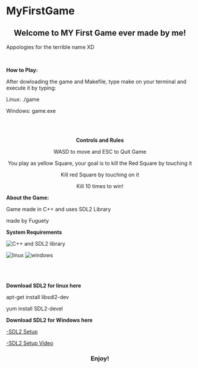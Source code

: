 # MyFirstGame

<h2 align="center"> Welcome to MY First Game ever made by me! </h2>

Appologies for the terrible name XD

<br>

**How to Play:**

After dowloading the game and Makefile, type make on your terminal and execute it by typing:

Linux: ./game

Windows: game.exe


<br><br>

<div align="center">

**Controls and Rules**

WASD to move and ESC to Quit Game

You play as yellow Square, your goal is to kill the Red Square by touching it

Kill red Square by touching on it

Kill 10 times to win!
</div>

**About the Game:**

Game made in C++ and uses SDL2 Library

made by Fuguety


**System Requirements**

![C++](https://img.shields.io/badge/C%2B%2B-00599C?style=for-the-badge&logo=c%2B%2B&logoColor=white) and SDL2 library

![linux](https://img.shields.io/badge/Linux-FCC624?style=for-the-badge&logo=linux&logoColor=black)
![windows](https://img.shields.io/badge/Windows-0078D6?style=for-the-badge&logo=windows&logoColor=white)


<br><br><br>
**Download SDL2 for linux here**

apt-get install libsdl2-dev

yum install SDL2-devel

**Download SDL2 for Windows here**

<a href="https://github.com/HerbGlitch/SDL2-Setup"> -SDL2 Setup </a>

<a href="https://www.youtube.com/watch?v=H08t6gD1Y1E"> -SDL2 Setup Video </a>


<h3 align="center"> Enjoy! </h3>

